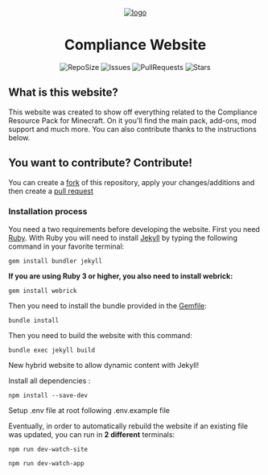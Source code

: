 <p align="center">
  <a href="https://compliancepack.net/" target="_blank">
    <img src="./image/icon/compliance_32x.png" alt="logo">
  </a>
  <h1 align="center">Compliance Website</h1>

  <div align="center">

![RepoSize](https://img.shields.io/github/repo-size/Compliance-Resource-Pack/Website?style=flat-square)
![Issues](https://img.shields.io/github/issues/Compliance-Resource-Pack/Website?style=flat-square)
![PullRequests](https://img.shields.io/github/issues-pr/Compliance-Resource-Pack/Website?style=flat-square)
![Stars](https://img.shields.io/github/stars/Compliance-Resource-Pack/Website?style=flat-square)
  </div>
</p>

## What is this website?
This website was created to show off everything related to the Compliance Resource Pack for Minecraft. On it you'll find the main pack, add-ons, mod support and much more.
You can also contribute thanks to the instructions below.

## You want to contribute? Contribute!

You can create a [fork](https://github.com/Compliance-Resource-Pack/Website/network/members) of this repository, apply your changes/additions and then create a [pull request](https://github.com/Compliance-Resource-Pack/Website/compare)

### Installation process

You need a two requirements before developing the website. First you need [Ruby](https://www.ruby-lang.org/en/downloads/). With Ruby you will need to install [Jekyll](https://jekyllrb.com/) by typing the following command in your favorite terminal:
```
gem install bundler jekyll
```
**If you are using Ruby 3 or higher, you also need to install webrick:**
```
gem install webrick
```

Then you need to install the bundle provided in the [Gemfile](./Gemfile):
```
bundle install
```

Then you need to build the website with this command:
```
bundle exec jekyll build
```

New hybrid website to allow dynamic content with Jekyll!

Install all dependencies :
```
npm install --save-dev
```

Setup .env file at root following .env.example file

Eventually, in order to automatically rebuild the website if an existing file was updated, you can run in **2 different** terminals:
```
npm run dev-watch-site
```
```
npm run dev-watch-app
```